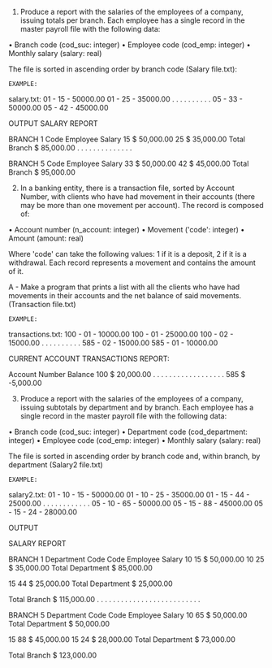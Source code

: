 1. Produce a report with the salaries of the employees of a company, issuing totals per branch. Each employee has a single record in the master payroll file with the following data:

• Branch code (cod_suc: integer)
• Employee code (cod_emp: integer)
• Monthly salary (salary: real)

The file is sorted in ascending order by branch code (Salary file.txt):

    EXAMPLE:

salary.txt:
01 - 15 - 50000.00
01 - 25 - 35000.00
. . . . . . . . . .
05 - 33 - 50000.00
05 - 42 - 45000.00

OUTPUT
SALARY REPORT

BRANCH 1
Code Employee    Salary
15               $ 50,000.00
25               $ 35,000.00
Total Branch     $ 85,000.00
. . . . . . . . . . . . . .

BRANCH 5
Code Employee    Salary
33               $ 50,000.00
42               $ 45,000.00
Total Branch     $ 95,000.00


2. In a banking entity, there is a transaction file, sorted by Account Number, with clients who have had movement in their accounts (there may be more than one movement per account). The record is composed of:

• Account number (n_account: integer)
• Movement ('code': integer)
• Amount (amount: real)

Where 'code' can take the following values: 1 if it is a deposit, 2 if it is a withdrawal. Each record represents a movement and contains the amount of it.

A - Make a program that prints a list with all the clients who have had movements in their accounts and the net balance of said movements. (Transaction file.txt)

    EXAMPLE:

transactions.txt:
100 - 01 - 10000.00
100 - 01 - 25000.00
100 - 02 - 15000.00
. . . . . . . . . .
585 - 02 - 15000.00
585 - 01 - 10000.00

CURRENT ACCOUNT TRANSACTIONS REPORT:

Account Number      Balance
100                 $ 20,000.00
. . . . . . . . . . . . . . . . . .
585                 $ -5,000.00


3. Produce a report with the salaries of the employees of a company, issuing subtotals by department and by branch. Each employee has a single record in the master payroll file with the following data:

• Branch code (cod_suc: integer)
• Department code (cod_department: integer)
• Employee code (cod_emp: integer)
• Monthly salary (salary: real)

The file is sorted in ascending order by branch code and, within branch, by department (Salary2 file.txt)

    EXAMPLE:

salary2.txt:
01 - 10 - 15 - 50000.00
01 - 10 - 25 - 35000.00
01 - 15 - 44 - 25000.00
. . . . . . . . . . . .
05 - 10 - 65 - 50000.00
05 - 15 - 88 - 45000.00
05 - 15 - 24 - 28000.00

OUTPUT

SALARY REPORT

BRANCH 1
Department Code     Code     Employee Salary
10                   15      $ 50,000.00
10                   25      $ 35,000.00
Total Department             $ 85,000.00

15                   44      $ 25,000.00
Total Department             $ 25,000.00

Total Branch                 $ 115,000.00
. . . . . . . . . . . . . . . . . . . . . . . . . .

BRANCH 5
Department Code     Code     Employee Salary
10                   65      $ 50,000.00
Total Department             $ 50,000.00

15                   88      $ 45,000.00
15                   24      $ 28,000.00
Total Department             $ 73,000.00

Total Branch                 $ 123,000.00




